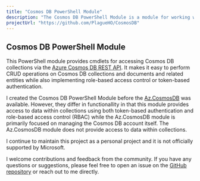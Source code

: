 ```yaml
---
title: "Cosmos DB PowerShell Module"
description: "The Cosmos DB PowerShell Module is a module for working with data in Azure Cosmos DB collections. It provides a set of cmdlets for managing and automating tasks related to Azure Cosmos DB."
projectUrl: "https://github.com/PlagueHO/CosmosDB"
---
```


## Cosmos DB PowerShell Module

This PowerShell module provides cmdlets for accessing Cosmos DB collections via the [Azure Cosmos DB REST API](https://learn.microsoft.com/rest/api/cosmos-db/).
It makes it easy to perform CRUD operations on Cosmos DB collections and documents and related entities while also implementing role-based access control or token-based authentication.

I created the Cosmos DB PowerShell Module before the [Az.CosmosDB](https://www.powershellgallery.com/packages/Az.CosmosDB) was available. However, they differ in functionallity in that this module provides access to data within collections using both token-based authentication and role-based access control (RBAC) while the Az.CosmosDB module is primarily focused on managing the Cosmos DB account itself. The Az.CosmosDB module does not provide access to data within collections.

I continue to maintain this project as a personal project and it is not officially supported by Microsoft.

I welcome contributions and feedback from the community. If you have any questions or suggestions, please feel free to open an issue on the [GitHub repository](https://github.com/PlagueHO/CosmosDB/issues) or reach out to me directly.
